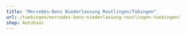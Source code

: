 ```yaml
---
title: "Mercedes-Benz Niederlassung Reutlingen/Tübingen"
url: /tuebingen/mercedes-benz-niederlassung-reutlingen-tuebingen/
shop: Autohaus
---
```

